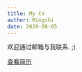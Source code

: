 ```yaml
---
title: My CV
author: Mingshi
date: 2020-08-05
---
```


欢迎通过邮箱与我联系. ;)

[查看简历](./appendix/mingshi_cv_v1_0_0.pdf)
